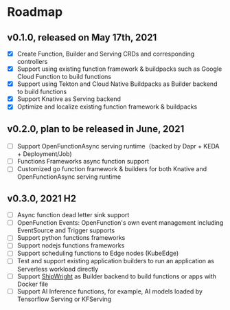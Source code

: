 # Roadmap

## v0.1.0, released on May 17th, 2021

- [x] Create Function, Builder and Serving CRDs and corresponding controllers
- [x] Support using existing function framework & buildpacks such as Google Cloud Function to build functions
- [x] Support using Tekton and Cloud Native Buildpacks as Builder backend to build functions
- [x] Support Knative as Serving backend
- [x] Optimize and localize existing function framework & buildpacks

## v0.2.0, plan to be released in June, 2021

- [ ] Support OpenFunctionAsync serving runtime（backed by Dapr + KEDA + Deployment/Job)
- [ ] Functions Frameworks async function support
- [ ] Customized go function framework & builders for both Knative and OpenFunctionAsync serving runtime

## v0.3.0, 2021 H2

- [ ] Async function dead letter sink support
- [ ] OpenFunction Events: OpenFunction's own event management including EventSource and Trigger supports
- [ ] Support python functions frameworks
- [ ] Support nodejs functions frameworks
- [ ] Support scheduling functions to Edge nodes (KubeEdge)
- [ ] Test and support existing application builders to run an application as Serverless workload directly
- [ ] Support [ShipWright](https://github.com/shipwright-io/build) as Builder backend to build functions or apps with Docker file
- [ ] Support AI Inference functions, for example, AI models loaded by Tensorflow Serving or KFServing
